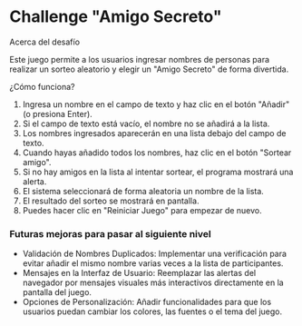 
<h1> Challenge "Amigo Secreto"</h1>

</h2> Acerca del desafío</h2> 


Este juego permite a los usuarios ingresar nombres de personas para realizar un sorteo aleatorio y elegir un "Amigo Secreto" de forma divertida. 

</h2> ¿Cómo funciona?</h2>
<ol>
 
<li> Ingresa un nombre en el campo de texto y haz clic en el botón "Añadir" (o presiona Enter).</li> 
<li> Si el campo de texto está vacío, el nombre no se añadirá a la lista.</li> 
<li> Los nombres ingresados aparecerán en una lista debajo del campo de texto.</li> 
<li> Cuando hayas añadido todos los nombres, haz clic en el botón "Sortear amigo".</li> 
<li> Si no hay amigos en la lista al intentar sortear, el programa mostrará una alerta.</li> 
<li> El sistema seleccionará de forma aleatoria un nombre de la lista.</li>
<li> El resultado del sorteo se mostrará en pantalla.</li>
<li>Puedes hacer clic en "Reiniciar Juego" para empezar de nuevo.</li>
</ol>
<h3> Futuras mejoras para pasar al siguiente nivel</h3>
<ul>
<li> Validación de Nombres Duplicados: Implementar una verificación para evitar añadir el mismo nombre varias veces a la lista de participantes.</li>
<li> Mensajes en la Interfaz de Usuario: Reemplazar las alertas del navegador por mensajes visuales más interactivos directamente en la pantalla del juego.</li>
<li> Opciones de Personalización: Añadir funcionalidades para que los usuarios puedan cambiar los colores, las fuentes o el tema del juego.</li>
</ul>


